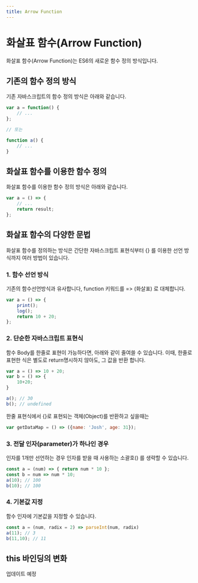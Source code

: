 ```yaml
---
title: Arrow Function
---
```


# 화살표 함수(Arrow Function)

화살표 함수(Arrow Function)는 ES6의 새로운 함수 정의 방식입니다.

## 기존의 함수 정의 방식

기존 자바스크립트의 함수 정의 방식은 아래와 같습니다.

```js
var a = function() {
    // ...
};

// 또는

function a() {
    // ...
}
```

## 화살표 함수를 이용한 함수 정의

화살표 함수를 이용한 함수 정의 방식은 아래와 같습니다.

```js
var a = () => {
    // ...
    return result;
};
```

## 화살표 함수의 다양한 문법

화살표 함수를 정의하는 방식은 간단한 자바스크립트 표현식부터 {} 를 이용한 선언 방식까지 여러 방법이 있습니다.

### 1. 함수 선언 방식
기존의 함수선언방식과 유사합니다, function 키워드를 => (화살표) 로 대체합니다.

```js
var a = () => {
    print();
    log();
    return 10 + 20;
};
```

### 2. 단순한 자바스크립트 표현식

함수 Body를 한줄로 표현이 가능하다면, 아래와 같이 줄여쓸 수 있습니다.
이때, 한줄로 표현한 식은 별도로 return명시하지 않아도, 그 값을 반환 합니다.

```js
var a = () => 10 + 20;
var b = () => {
    10+20;
}

a(); // 30
b(); // undefined
```

한줄 표현식에서 {}로 표현되는 객체(Object)를 반환하고 싶을때는
```js
var getDataMap = () => ({name: 'Josh', age: 31});
```

### 3. 전달 인자(parameter)가 하나인 경우
인자를 1개만 선언하는 경우 인자를 받을 때 사용하는 소괄호() 를 생략할 수 있습니다.

```js
const a = (num) => { return num * 10 };
const b = num => num * 10;
a(10); // 100
b(10); // 100
```

### 4. 기본값 지정
함수 인자에 기본값을 지정할 수 있습니다.

```js
const a = (num, radix = 2) => parseInt(num, radix)
a(11); // 3
b(11,10); // 11
```

## this 바인딩의 변화

업데이트 예정